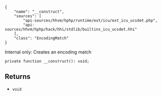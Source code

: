 ``` yamlmeta
{
    "name": "__construct",
    "sources": [
        "api-sources/hhvm/hphp/runtime/ext/icu/ext_icu_ucsdet.php",
        "api-sources/hhvm/hphp/hack/hhi/stdlib/builtins_icu_ucsdet.hhi"
    ],
    "class": "EncodingMatch"
}
```




Internal only: Creates an encoding match




``` Hack
private function __construct(): void;
```




## Returns




+ ` void `
<!-- HHAPIDOC -->
